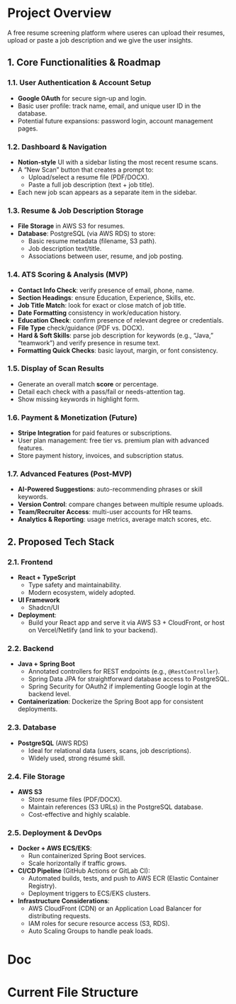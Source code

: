 # Project Overview
A free resume screening platform where useres can upload their resumes, upload or paste a job description and we give the user insights.

## 1. Core Functionalities & Roadmap

### 1.1. User Authentication & Account Setup
- **Google OAuth** for secure sign-up and login.
- Basic user profile: track name, email, and unique user ID in the database.
- Potential future expansions: password login, account management pages.

### 1.2. Dashboard & Navigation
- **Notion-style** UI with a sidebar listing the most recent resume scans.
- A “New Scan” button that creates a prompt to:
  - Upload/select a resume file (PDF/DOCX).
  - Paste a full job description (text + job title).
- Each new job scan appears as a separate item in the sidebar.

### 1.3. Resume & Job Description Storage
- **File Storage** in AWS S3 for resumes.
- **Database**: PostgreSQL (via AWS RDS) to store:
  - Basic resume metadata (filename, S3 path).
  - Job description text/title.
  - Associations between user, resume, and job posting.

### 1.4. ATS Scoring & Analysis (MVP)
- **Contact Info Check**: verify presence of email, phone, name.
- **Section Headings**: ensure Education, Experience, Skills, etc.
- **Job Title Match**: look for exact or close match of job title.
- **Date Formatting** consistency in work/education history.
- **Education Check**: confirm presence of relevant degree or credentials.
- **File Type** check/guidance (PDF vs. DOCX).
- **Hard & Soft Skills**: parse job description for keywords (e.g., “Java,” “teamwork”) and verify presence in resume text.
- **Formatting Quick Checks**: basic layout, margin, or font consistency.

### 1.5. Display of Scan Results
- Generate an overall match **score** or percentage.
- Detail each check with a pass/fail or needs-attention tag.
- Show missing keywords in highlight form.

### 1.6. Payment & Monetization (Future)
- **Stripe Integration** for paid features or subscriptions.
- User plan management: free tier vs. premium plan with advanced features.
- Store payment history, invoices, and subscription status.

### 1.7. Advanced Features (Post-MVP)
- **AI-Powered Suggestions**: auto-recommending phrases or skill keywords.
- **Version Control**: compare changes between multiple resume uploads.
- **Team/Recruiter Access**: multi-user accounts for HR teams.
- **Analytics & Reporting**: usage metrics, average match scores, etc.

## 2. Proposed Tech Stack

### 2.1. Frontend
- **React + TypeScript**
  - Type safety and maintainability.
  - Modern ecosystem, widely adopted.
- **UI Framework**
  -  Shadcn/UI 
- **Deployment**: 
  - Build your React app and serve it via AWS S3 + CloudFront, or host on Vercel/Netlify (and link to your backend).

### 2.2. Backend
- **Java + Spring Boot**
  - Annotated controllers for REST endpoints (e.g., `@RestController`).
  - Spring Data JPA for straightforward database access to PostgreSQL.
  - Spring Security for OAuth2 if implementing Google login at the backend level.
- **Containerization**: Dockerize the Spring Boot app for consistent deployments.

### 2.3. Database
- **PostgreSQL** (AWS RDS)
  - Ideal for relational data (users, scans, job descriptions).
  - Widely used, strong résumé skill.

### 2.4. File Storage
- **AWS S3**
  - Store resume files (PDF/DOCX).
  - Maintain references (S3 URLs) in the PostgreSQL database.
  - Cost-effective and highly scalable.

### 2.5. Deployment & DevOps
- **Docker + AWS ECS/EKS**:
  - Run containerized Spring Boot services.
  - Scale horizontally if traffic grows.
- **CI/CD Pipeline** (GitHub Actions or GitLab CI):
  - Automated builds, tests, and push to AWS ECR (Elastic Container Registry).
  - Deployment triggers to ECS/EKS clusters.
- **Infrastructure Considerations**:
  - AWS CloudFront (CDN) or an Application Load Balancer for distributing requests.
  - IAM roles for secure resource access (S3, RDS).
  - Auto Scaling Groups to handle peak loads.


# Doc


# Current File Structure
